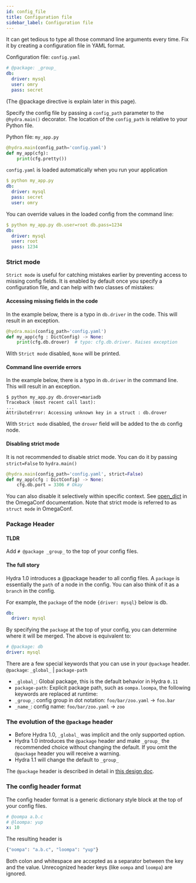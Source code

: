 ```yaml
---
id: config_file
title: Configuration file
sidebar_label: Configuration file
---
```


It can get tedious to type all those command line arguments every time.
Fix it by creating a configuration file in YAML format.

Configuration file: `config.yaml`
```yaml
# @package: _group_
db: 
  driver: mysql
  user: omry
  pass: secret
```
(The @package directive is explain later in this page).

Specify the config file by passing a `config_path` parameter to the `@hydra.main()` decorator.
The location of the `config_path` is relative to your Python file.

Python file: `my_app.py`
```python
@hydra.main(config_path='config.yaml')
def my_app(cfg):
    print(cfg.pretty())
```

`config.yaml` is loaded automatically when you run your application
```yaml
$ python my_app.py
db:
  driver: mysql
  pass: secret
  user: omry
```

You can override values in the loaded config from the command line:
```yaml
$ python my_app.py db.user=root db.pass=1234
db:
  driver: mysql
  user: root
  pass: 1234
```

### Strict mode
`Strict mode` is useful for catching mistakes earlier by preventing access to missing config fields.
It is enabled by default once you specify a configuration file, and can help with two classes of mistakes:

#### Accessing missing fields in the code
In the example below, there is a typo in `db.driver` in the code.
This will result in an exception.

```python
@hydra.main(config_path='config.yaml')
def my_app(cfg : DictConfig) -> None:
    print(cfg.db.drover)  # typo: cfg.db.driver. Raises exception
```
With `Strict mode` disabled, `None` will be printed.

#### Command line override errors
In the example below, there is a typo in `db.driver` in the command line.  
This will result in an exception.
```text
$ python my_app.py db.drover=mariadb
Traceback (most recent call last):
...
AttributeError: Accessing unknown key in a struct : db.drover
```
With `Strict mode` disabled, the `drover` field will be added to the `db` config node.

#### Disabling strict mode
It is not recommended to disable strict mode. You can do it by passing `strict=False` to `hydra.main()` 
```python
@hydra.main(config_path='config.yaml', strict=False)
def my_app(cfg : DictConfig) -> None:
    cfg.db.port = 3306 # Okay
```

You can also disable it selectively within specific context. See [open_dict](https://omegaconf.readthedocs.io/en/latest/usage.html#struct-flag) in the OmegaConf documentation.
Note that strict mode is referred to as `struct mode` in OmegaConf.


### Package Header
#### TLDR
Add `# @package _group_` to the top of your config files.

#### The full story
Hydra 1.0 introduces a @package header to all config files.
A `package` is essentially the `path` of a node in the config. You can also think of it as a `branch` in the config.

For example, the `package` of the node `{driver: mysql}` below is db.
```yaml
db:
  driver: mysql
``` 

By specifying the `package` at the top of your config, you can determine where it will be merged.
The above is equivalent to:
```yaml
# @package: db
driver: mysql
```
There are a few special keywords that you can use in your `@package` header.
`@package`: `_global_` | `package-path`
- `_global_`: Global package, this is the default behavior in Hydra `0.11`
- `package-path`: Explicit package path, such as `oompa.loompa`, the following keywords are replaced at runtime:
- `_group_`: config group in dot notation: `foo/bar/zoo.yaml` -> `foo.bar`
- `_name_`: config name: `foo/bar/zoo.yaml` -> `zoo`

### The evolution of the `@package` header
 - Before Hydra 1.0, `_global_` was implicit and the only supported option.
 - Hydra 1.0 introduces the `@package` header and make `_group_` the recommended choice without changing the default.
If you omit the `@package` header you will receive a warning.
 - Hydra 1.1 will change the default to `_group_`

The `@package` header is described in detail in [this design doc](https://docs.google.com/document/d/10aU2axeJj_p_iv1Hp9VulYLL5qyvhErg89MKFGbkZO4/edit?usp=sharing).

### The config header format
The config header format is a generic dictionary style block at the top of your config files.
```yaml
# @oompa a.b.c
# @loompa: yup
x: 10
```
The resulting header is 
```python
{"oompa": "a.b.c", "loompa": "yup"}
```
Both colon and whitespace are accepted as a separator between the key and the value.
Unrecognized header keys (like `oompa` and `loompa`) are ignored.
